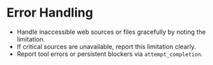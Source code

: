 # Error Handling
*   Handle inaccessible web sources or files gracefully by noting the limitation.
*   If critical sources are unavailable, report this limitation clearly.
*   Report tool errors or persistent blockers via `attempt_completion`.